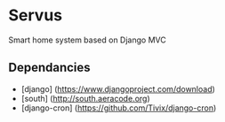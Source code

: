 Servus
======

Smart home system based on Django MVC

Dependancies
--------

* [django] (https://www.djangoproject.com/download)
* [south] (http://south.aeracode.org)
* [django-cron] (https://github.com/Tivix/django-cron)